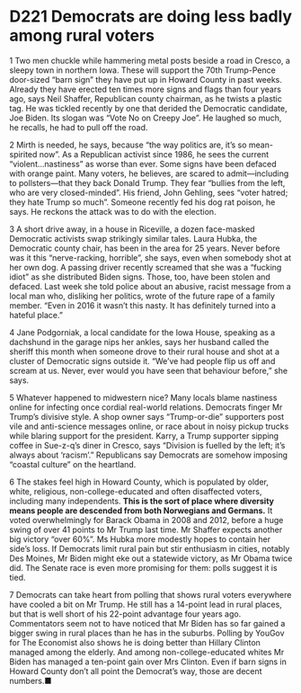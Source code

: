 # D221 Democrats are doing less badly among rural voters
1 Two men chuckle while hammering metal posts beside a road in Cresco, a sleepy town in northern Iowa. These will support the 70th Trump-Pence door-sized “barn sign” they have put up in Howard County in past weeks. Already they have erected ten times more signs and flags than four years ago, says Neil Shaffer, Republican county chairman, as he twists a plastic tag. He was tickled recently by one that derided the Democratic candidate, Joe Biden. Its slogan was “Vote No on Creepy Joe”. He laughed so much, he recalls, he had to pull off the road.

2 Mirth is needed, he says, because “the way politics are, it’s so mean-spirited now”. As a Republican activist since 1986, he sees the current “violent…nastiness” as worse than ever. Some signs have been defaced with orange paint. Many voters, he believes, are scared to admit—including to pollsters—that they back Donald Trump. They fear “bullies from the left, who are very closed-minded”. His friend, John Gehling, sees “voter hatred; they hate Trump so much”. Someone recently fed his dog rat poison, he says. He reckons the attack was to do with the election.

3 A short drive away, in a house in Riceville, a dozen face-masked Democratic activists swap strikingly similar tales. Laura Hubka, the Democratic county chair, has been in the area for 25 years. Never before was it this “nerve-racking, horrible”, she says, even when somebody shot at her own dog. A passing driver recently screamed that she was a “fucking idiot” as she distributed Biden signs. Those, too, have been stolen and defaced. Last week she told police about an abusive, racist message from a local man who, disliking her politics, wrote of the future rape of a family member. “Even in 2016 it wasn’t this nasty. It has definitely turned into a hateful place.”

4 Jane Podgorniak, a local candidate for the Iowa House, speaking as a dachshund in the garage nips her ankles, says her husband called the sheriff this month when someone drove to their rural house and shot at a cluster of Democratic signs outside it. “We’ve had people flip us off and scream at us. Never, ever would you have seen that behaviour before,” she says.

5 Whatever happened to midwestern nice? Many locals blame nastiness online for infecting once cordial real-world relations. Democrats finger Mr Trump’s divisive style. A shop owner says “Trump-or-die” supporters post vile and anti-science messages online, or race about in noisy pickup trucks while blaring support for the president. Karry, a Trump supporter sipping coffee in Sue-z-q’s diner in Cresco, says “Division is fuelled by the left; it’s always about ‘racism’.” Republicans say Democrats are somehow imposing “coastal culture” on the heartland.

6 The stakes feel high in Howard County, which is populated by older, white, religious, non-college-educated and often disaffected voters, including many independents. **This is the sort of place where diversity means people are descended from both Norwegians and Germans.** It voted overwhelmingly for Barack Obama in 2008 and 2012, before a huge swing of over 41 points to Mr Trump last time. Mr Shaffer expects another big victory “over 60%”. Ms Hubka more modestly hopes to contain her side’s loss. If Democrats limit rural pain but stir enthusiasm in cities, notably Des Moines, Mr Biden might eke out a statewide victory, as Mr Obama twice did. The Senate race is even more promising for them: polls suggest it is tied.

7 Democrats can take heart from polling that shows rural voters everywhere have cooled a bit on Mr Trump. He still has a 14-point lead in rural places, but that is well short of his 22-point advantage four years ago. Commentators seem not to have noticed that Mr Biden has so far gained a bigger swing in rural places than he has in the suburbs. Polling by YouGov for The Economist also shows he is doing better than Hillary Clinton managed among the elderly. And among non-college-educated whites Mr Biden has managed a ten-point gain over Mrs Clinton. Even if barn signs in Howard County don’t all point the Democrat’s way, those are decent numbers.■

